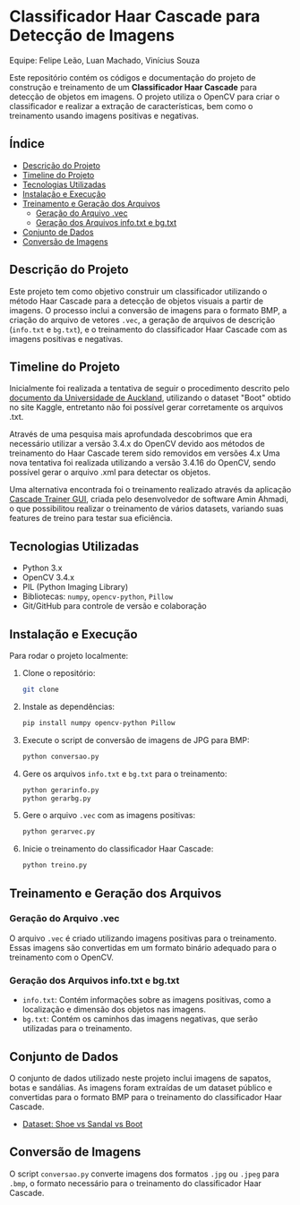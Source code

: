 # Classificador Haar Cascade para Detecção de Imagens

Equipe: Felipe Leão, Luan Machado, Vinícius Souza

Este repositório contém os códigos e documentação do projeto de construção e treinamento de um **Classificador Haar Cascade** para detecção de objetos em imagens. O projeto utiliza o OpenCV para criar o classificador e realizar a extração de características, bem como o treinamento usando imagens positivas e negativas.

## Índice
- [Descrição do Projeto](#descrição-do-projeto)
- [Timeline do Projeto](#timeline-do-projeto)
- [Tecnologias Utilizadas](#tecnologias-utilizadas)
- [Instalação e Execução](#instalação-e-execução)
- [Treinamento e Geração dos Arquivos](#treinamento-e-geração-dos-arquivos)
    - [Geração do Arquivo .vec](#geração-do-arquivo-vec)
    - [Geração dos Arquivos info.txt e bg.txt](#geração-dos-arquivos-infotxt-e-bgtxt)
- [Conjunto de Dados](#conjunto-de-dados)
- [Conversão de Imagens](#conversão-de-imagens)

## Descrição do Projeto

Este projeto tem como objetivo construir um classificador utilizando o método Haar Cascade para a detecção de objetos visuais a partir de imagens. O processo inclui a conversão de imagens para o formato BMP, a criação do arquivo de vetores `.vec`, a geração de arquivos de descrição (`info.txt` e `bg.txt`), e o treinamento do classificador Haar Cascade com as imagens positivas e negativas.

## Timeline do Projeto

Inicialmente foi realizada a tentativa de seguir o procedimento descrito pelo [documento da Universidade de Auckland](https://github.com/felipecbarelli/livro-visao-computacional/blob/master/tutoriais/creating-a-cascade-of-haar-like-classifiers.pdf), utilizando o dataset "Boot" obtido no site Kaggle, entretanto não foi possível gerar corretamente os arquivos .txt.

Através de uma pesquisa mais aprofundada descobrimos que era necessário utilizar a versão 3.4.x do OpenCV devido aos métodos de treinamento do Haar Cascade terem sido removidos em versões 4.x Uma nova tentativa foi realizada utilizando a versão 3.4.16 do OpenCV, sendo possível gerar o arquivo .xml para detectar os objetos.

Uma alternativa encontrada foi o treinamento realizado através da aplicação [Cascade Trainer GUI](https://amin-ahmadi.com/cascade-trainer-gui/), criada pelo desenvolvedor de software Amin Ahmadi, o que possibilitou realizar o treinamento de vários datasets, variando suas features de treino para testar sua eficiência.

## Tecnologias Utilizadas
- Python 3.x
- OpenCV 3.4.x
- PIL (Python Imaging Library)
- Bibliotecas: `numpy`, `opencv-python`, `Pillow`
- Git/GitHub para controle de versão e colaboração

## Instalação e Execução

Para rodar o projeto localmente:

1. Clone o repositório:
    ```bash
    git clone 
    ```

2. Instale as dependências:
    ```bash
    pip install numpy opencv-python Pillow
    ```

3. Execute o script de conversão de imagens de JPG para BMP:
    ```bash
    python conversao.py
    ```

4. Gere os arquivos `info.txt` e `bg.txt` para o treinamento:
    ```bash
    python gerarinfo.py
    python gerarbg.py
    ```

5. Gere o arquivo `.vec` com as imagens positivas:
    ```bash
    python gerarvec.py
    ```

6. Inicie o treinamento do classificador Haar Cascade:
    ```bash
    python treino.py
    ```

## Treinamento e Geração dos Arquivos

### Geração do Arquivo .vec

O arquivo `.vec` é criado utilizando imagens positivas para o treinamento. Essas imagens são convertidas em um formato binário adequado para o treinamento com o OpenCV.

### Geração dos Arquivos info.txt e bg.txt

- `info.txt`: Contém informações sobre as imagens positivas, como a localização e dimensão dos objetos nas imagens.
- `bg.txt`: Contém os caminhos das imagens negativas, que serão utilizadas para o treinamento.

## Conjunto de Dados

O conjunto de dados utilizado neste projeto inclui imagens de sapatos, botas e sandálias. As imagens foram extraídas de um dataset público e convertidas para o formato BMP para o treinamento do classificador Haar Cascade.

- [Dataset: Shoe vs Sandal vs Boot](https://www.kaggle.com/datasets/hasibalmuzdadid/shoe-vs-sandal-vs-boot-dataset-15k-images)

## Conversão de Imagens

O script `conversao.py` converte imagens dos formatos `.jpg` ou `.jpeg` para `.bmp`, o formato necessário para o treinamento do classificador Haar Cascade.
